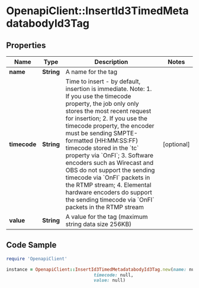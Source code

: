 # OpenapiClient::InsertId3TimedMetadatabodyId3Tag

## Properties

Name | Type | Description | Notes
------------ | ------------- | ------------- | -------------
**name** | **String** | A name for the tag | 
**timecode** | **String** | Time to insert - by default, insertion is immediate.  Note: 1. If you use the timecode property, the job only only stores the most recent request for insertion; 2. If you use the timecode property, the encoder must be sending SMPTE-formatted (HH:MM:SS:FF) timecode stored in the &#x60;tc&#x60; property via &#x60;OnFI&#x60;; 3. Software encoders such as Wirecast and OBS do not support the sending timecode via &#x60;OnFI&#x60; packets in the RTMP stream; 4. Elemental hardware encoders do support the sending timecode via &#x60;OnFI&#x60; packets in the RTMP stream | [optional] 
**value** | **String** | A value for the tag (maximum string data size 256KB) | 

## Code Sample

```ruby
require 'OpenapiClient'

instance = OpenapiClient::InsertId3TimedMetadatabodyId3Tag.new(name: null,
                                 timecode: null,
                                 value: null)
```


